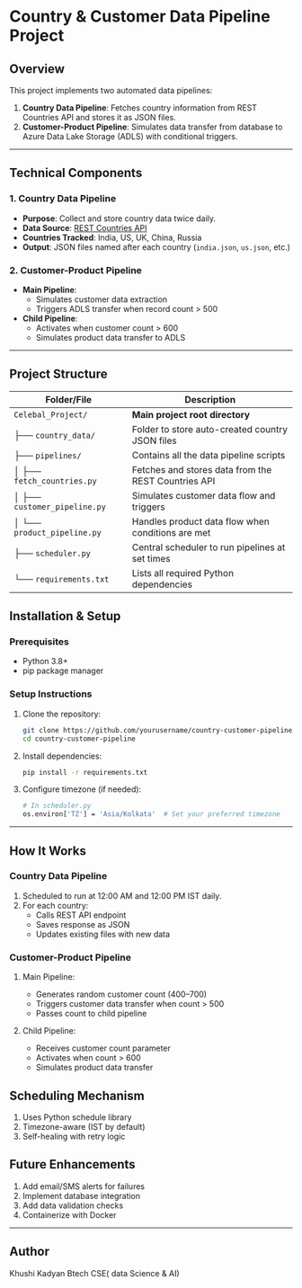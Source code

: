 #  Country & Customer Data Pipeline Project

##  Overview
This project implements two automated data pipelines:
1. **Country Data Pipeline**: Fetches country information from REST Countries API and stores it as JSON files.
2. **Customer-Product Pipeline**: Simulates data transfer from database to Azure Data Lake Storage (ADLS) with conditional triggers.

---

##  Technical Components

### 1. Country Data Pipeline
- **Purpose**: Collect and store country data twice daily.
- **Data Source**: [REST Countries API](https://restcountries.com/v3.1/name/{name})
- **Countries Tracked**: India, US, UK, China, Russia
- **Output**: JSON files named after each country (`india.json`, `us.json`, etc.)

### 2. Customer-Product Pipeline
- **Main Pipeline**:
  - Simulates customer data extraction
  - Triggers ADLS transfer when record count > 500
- **Child Pipeline**:
  - Activates when customer count > 600
  - Simulates product data transfer to ADLS
 
---

##  Project Structure

|  Folder/File               |  Description                                         |
| ---------------------------- | ------------------------------------------------------ |
| `Celebal_Project/`           | **Main project root directory**                        |
| ├── `country_data/`          |  Folder to store auto-created country JSON files     |
| ├── `pipelines/`             |  Contains all the data pipeline scripts              |
| │ ├── `fetch_countries.py`   |  Fetches and stores data from the REST Countries API |
| │ ├── `customer_pipeline.py` |  Simulates customer data flow and triggers           |
| │ └── `product_pipeline.py`  |  Handles product data flow when conditions are met   |
| ├── `scheduler.py`           |  Central scheduler to run pipelines at set times      |
| └── `requirements.txt`       |  Lists all required Python dependencies              |



##  Installation & Setup

### Prerequisites
- Python 3.8+
- pip package manager

### Setup Instructions
1. Clone the repository:
   ```bash
   git clone https://github.com/yourusername/country-customer-pipeline.git
   cd country-customer-pipeline
   ```
2. Install dependencies:
   ```bash
   pip install -r requirements.txt
   ```
3. Configure timezone (if needed):
   ```bash
   # In scheduler.py
   os.environ['TZ'] = 'Asia/Kolkata'  # Set your preferred timezone
   ```
---

## How It Works
### Country Data Pipeline
1. Scheduled to run at 12:00 AM and 12:00 PM IST daily.
2. For each country:
   - Calls REST API endpoint
   - Saves response as JSON
   - Updates existing files with new data

### Customer-Product Pipeline
1. Main Pipeline:
   - Generates random customer count (400–700)
   - Triggers customer data transfer when count > 500
   - Passes count to child pipeline

2. Child Pipeline:
   - Receives customer count parameter
   - Activates when count > 600
   - Simulates product data transfer

## Scheduling Mechanism
1. Uses Python schedule library
2. Timezone-aware (IST by default)
3. Self-healing with retry logic

## Future Enhancements
1. Add email/SMS alerts for failures
2. Implement database integration
3. Add data validation checks
4. Containerize with Docker

---

## Author
Khushi Kadyan
Btech CSE( data Science & AI)
